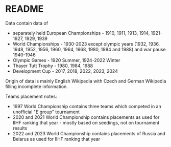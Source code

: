 # README

Data contain data of
- separately held European Championships  - 1910, 1911, 1913, 1914, 1921-1927, 1929, 1939
- World Championships - 1930-2023 except olympic years (1932, 1936, 1948, 1952, 1956, 1960, 1964, 1968, 1980, 1984 and 1988) and war pause 1940-1946
- Olympic Games - 1920 Summer, 1924-2022 Winter
- Thayer Tutt Trophy - 1980, 1984, 1988
- Development Cup - 2017, 2018, 2022, 2023, 2024

Origin of data is mainly English Wikipedia with Czech and German Wikipedia filling incomplete information.

Teams placement notes:
- 1997 World Championship contains three teams which competed in an unofficial "E group" tournament
- 2020 and 2021 World Championship contains placements as used for IIHF ranking that year - mostly based on seedings, not on tournament results
- 2022 and 2023 World Championship contains placements of Russia and Belarus as used for IIHF ranking that year

